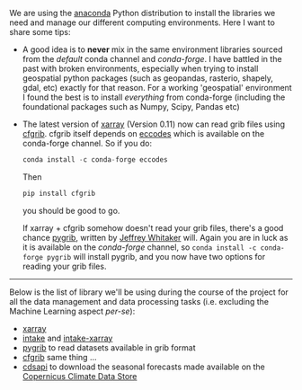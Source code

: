 <!--
.. title: Setting up a conda environment for data processing
.. slug: setting-up-a-conda-environment-for-data-processing
.. date: 2018-11-15 17:34:28 UTC+13:00
.. tags: conda, grib
.. category: 
.. link: 
.. description: 
.. type: text
-->

We are using the [anaconda](http://www.anaconda.com) Python distribution to install the libraries we need and manage our different computing environments. Here I want to share some tips: 

+ A good idea is to **never** mix in the same environment libraries sourced from the *default* conda channel and *conda-forge*. I have battled in the past with broken environments, especially when trying to install geospatial python packages (such as geopandas, rasterio, shapely, gdal, etc) exactly for that reason. For a working 'geospatial' environment I found the best is to install *everything* from conda-forge (including the foundational packages such as Numpy, Scipy, Pandas etc)

+ The latest version of [xarray](http://xarray.pydata.org) (Version 0.11) now can read grib files using [cfgrib](https://github.com/ecmwf/cfgrib). cfgrib itself depends on [eccodes](https://confluence.ecmwf.int/display/ECC) which is available on the conda-forge channel. So if you do: 

  ```python
  conda install -c conda-forge eccodes   
  ```

  Then

  ```python
  pip install cfgrib   
  ```

  you should be good to go. 

  If xarray + cfgrib somehow doesn't read your grib files, there's a good chance [pygrib](https://github.com/jswhit/pygrib), written by [Jeffrey Whitaker](https://www.esrl.noaa.gov/psd/people/jeffrey.s.whitaker/) will. Again you are in luck as it is available on the *conda-forge* channel, so `conda install -c conda-forge pygrib` will install pygrib, and you now have two options for reading your grib files. 

----

Below is the list of library we'll be using during the course of the project for all the data management and data processing tasks (i.e. excluding the Machine Learning aspect *per-se*): 

+ [xarray](http://xarray.pydata.org) 
+ [intake](https://intake.readthedocs.io/en/latest/quickstart.html) and [intake-xarray](https://github.com/ContinuumIO/intake-xarray)
+ [pygrib](https://github.com/jswhit/pygrib) to read datasets available in grib format
+ [cfgrib](https://github.com/ecmwf/cfgrib) same thing ... 
+ [cdsapi](https://pypi.org/project/cdsapi/) to download the seasonal forecasts made available on the [Copernicus Climate Data Store](https://cds.climate.copernicus.eu)